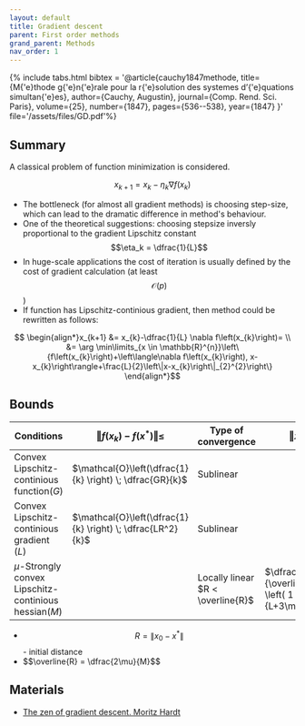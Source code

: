 ```yaml
---
layout: default
title: Gradient descent
parent: First order methods
grand_parent: Methods
nav_order: 1
---
```


{% include tabs.html bibtex = '@article{cauchy1847methode,
  title={M{\'e}thode g{\'e}n{\'e}rale pour la r{\'e}solution des systemes d’{\'e}quations simultan{\'e}es}, author={Cauchy, Augustin},
  journal={Comp. Rend. Sci. Paris},
  volume={25},
  number={1847},
  pages={536--538},
  year={1847}
}' file='/assets/files/GD.pdf'%}

## Summary
A classical problem of function minimization is considered. 

$$
\tag{GD}
x_{k+1} = x_k - \eta_k\nabla f(x_k)
$$

* The bottleneck (for almost all gradient methods) is choosing step-size, which can lead to the dramatic difference in method's behaviour. 
* One of the theoretical suggestions: choosing stepsize inversly proportional to the gradient Lipschitz constant $$\eta_k = \dfrac{1}{L}$$
* In huge-scale applications the cost of iteration is usually defined by the cost of gradient calculation (at least $$\mathcal{O}(p)$$)
* If function has Lipschitz-continious gradient, then method could be rewritten as follows:

$$ \begin{align*}x_{k+1} &= x_{k}-\dfrac{1}{L} \nabla f\left(x_{k}\right)= \\
&= \arg \min\limits_{x \in \mathbb{R}^{n}}\left\{f\left(x_{k}\right)+\left\langle\nabla f\left(x_{k}\right), x-x_{k}\right\rangle+\frac{L}{2}\left\|x-x_{k}\right\|_{2}^{2}\right\} \end{align*}$$

## Bounds

| Conditions | $\Vert f(x_k) - f(x^*)\Vert \leq$ | Type of convergence | $\Vert x_k - x^* \Vert \leq$ |
| ---------- | ---------------------- | ------------------- | --------------------- |
| Convex<br/>Lipschitz-continious function($G$) | $\mathcal{O}\left(\dfrac{1}{k} \right) \; \dfrac{GR}{k}$ | Sublinear |                       |
| Convex<br/>Lipschitz-continious gradient ($L$) | $\mathcal{O}\left(\dfrac{1}{k} \right) \; \dfrac{LR^2}{k}$ | Sublinear |                       |
| $\mu$-Strongly convex<br/>Lipschitz-continious hessian($M$) |                        | Locally linear<br /> $R < \overline{R}$ | $\dfrac{\overline{R}R}{\overline{R} - R} \left( 1 - \dfrac{2\mu}{L+3\mu}\right)$ |

* $$R = \| x_0 - x^*\| $$ - initial distance
* \$$\overline{R} = \dfrac{2\mu}{M}$$

## Materials

* [The zen of gradient descent. Moritz Hardt](http://blog.mrtz.org/2013/09/07/the-zen-of-gradient-descent.html)